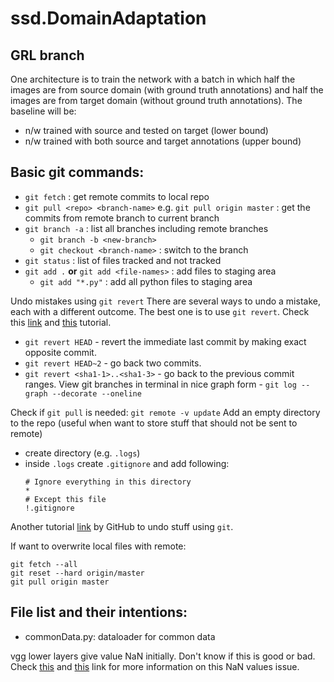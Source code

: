 # ssd.DomainAdaptation

## GRL branch

One architecture is to train the network with a batch in which half the images are from source domain (with ground truth annotations) and half the images are from target domain (without ground truth annotations). The baseline will be:
- n/w trained with source and tested on target (lower bound)
- n/w trained with both source and target annotations (upper bound)


## Basic git commands:
- ```git fetch``` : get remote commits to local repo
- ```git pull <repo> <branch-name>``` e.g. ```git pull origin master``` : get the commits from remote branch to current branch
- ```git branch -a``` : list all branches including remote branches
  - ```git branch -b <new-branch>```
  - ```git checkout <branch-name>``` : switch to the branch
- ```git status``` : list of files tracked and not tracked
- ```git add .``` **or** ```git add <file-names>``` : add files to staging area
  - ```git add "*.py"``` : add all python files to staging area

Undo mistakes using ```git revert```
There are several ways to undo a mistake, each with a different outcome. The best one is to use ```git revert```.
Check this [link](https://stackoverflow.com/questions/4114095/how-to-revert-git-repository-to-a-previous-commit) and [this](https://www.atlassian.com/git/tutorials/undoing-changes) tutorial.
- ```git revert HEAD``` - revert the immediate last commit by making exact opposite commit.
- ```git revert HEAD~2``` - go back two commits.
- ```git revert <sha1-1>..<sha1-3>``` - go back to the previous commit ranges.
View git branches in terminal in nice graph form - ```git log --graph --decorate --oneline```


Check if ```git pull``` is needed: ```git remote -v update```
Add an empty directory to the repo (useful when want to store stuff that should not be sent to remote)
- create directory (e.g. ```.logs```)
- inside ```.logs``` create ```.gitignore``` and add following:
    ```Shell
    # Ignore everything in this directory
    *
    # Except this file
    !.gitignore
    ```

Another tutorial [link](https://github.com/blog/2019-how-to-undo-almost-anything-with-git) by GitHub to undo stuff using ```git```.

If want to overwrite local files with remote:
```Shell
git fetch --all
git reset --hard origin/master
git pull origin master
```


## File list and their intentions:
- commonData.py: dataloader for common data


vgg lower layers give value NaN initially. Don't know if this is good or bad. Check [this](https://github.com/tensorflow/tensorflow/issues/3199) and [this](https://stackoverflow.com/questions/33712178/tensorflow-nan-bug?newreg=c7e31a867765444280ba3ca50b657a07) link for more information on this NaN values issue.
